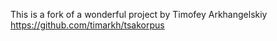 This is a fork of a wonderful project by Timofey Arkhangelskiy
https://github.com/timarkh/tsakorpus 